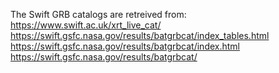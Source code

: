 The Swift GRB catalogs are retreived from: 
https://www.swift.ac.uk/xrt_live_cat/
https://swift.gsfc.nasa.gov/results/batgrbcat/index_tables.html
https://swift.gsfc.nasa.gov/results/batgrbcat/index.html
https://swift.gsfc.nasa.gov/results/batgrbcat/
